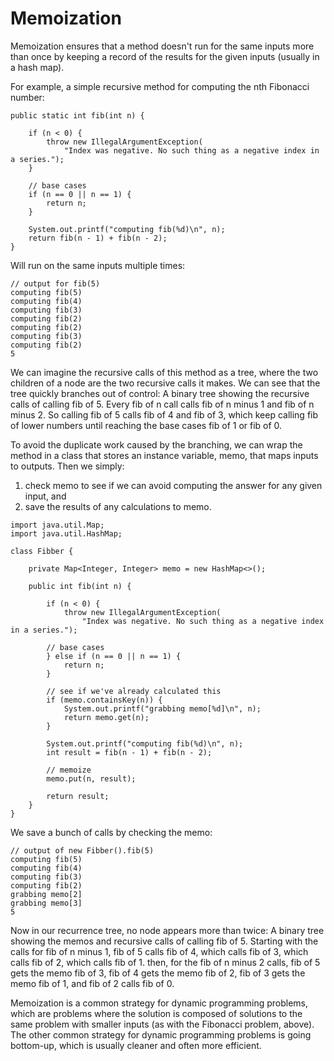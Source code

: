 # Memoization

Memoization ensures that a method doesn't run for the same inputs more than once by keeping a record of the results for 
the given inputs (usually in a hash map).

For example, a simple recursive method for computing the nth Fibonacci number:

```
public static int fib(int n) {

    if (n < 0) {
        throw new IllegalArgumentException(
            "Index was negative. No such thing as a negative index in a series.");
    }

    // base cases
    if (n == 0 || n == 1) {
        return n;
    }

    System.out.printf("computing fib(%d)\n", n);
    return fib(n - 1) + fib(n - 2);
}
```

Will run on the same inputs multiple times:
```
// output for fib(5)
computing fib(5)
computing fib(4)
computing fib(3)
computing fib(2)
computing fib(2)
computing fib(3)
computing fib(2)
5
```

We can imagine the recursive calls of this method as a tree, where the two children of a node are the two recursive 
calls it makes. We can see that the tree quickly branches out of control: 
A binary tree showing the recursive calls of calling fib of 5. Every fib of n call calls fib of n minus 1 and fib of n 
minus 2. So calling fib of 5 calls fib of 4 and fib of 3, which keep calling fib of lower numbers until reaching the 
base cases fib of 1 or fib of 0.

To avoid the duplicate work caused by the branching, we can wrap the method in a class that stores an instance 
variable, memo, that maps inputs to outputs. Then we simply: 
1. check memo to see if we can avoid computing the answer for any given input, and
2. save the results of any calculations to memo.

```
import java.util.Map;
import java.util.HashMap;

class Fibber {

    private Map<Integer, Integer> memo = new HashMap<>();

    public int fib(int n) {

        if (n < 0) {
            throw new IllegalArgumentException(
                "Index was negative. No such thing as a negative index in a series.");

        // base cases
        } else if (n == 0 || n == 1) {
            return n;
        }

        // see if we've already calculated this
        if (memo.containsKey(n)) {
            System.out.printf("grabbing memo[%d]\n", n);
            return memo.get(n);
        }

        System.out.printf("computing fib(%d)\n", n);
        int result = fib(n - 1) + fib(n - 2);

        // memoize
        memo.put(n, result);

        return result;
    }
}
```

We save a bunch of calls by checking the memo:
```
// output of new Fibber().fib(5)
computing fib(5)
computing fib(4)
computing fib(3)
computing fib(2)
grabbing memo[2]
grabbing memo[3]
5
```

Now in our recurrence tree, no node appears more than twice:
A binary tree showing the memos and recursive calls of calling fib of 5. Starting with the calls for fib of n minus 1, 
fib of 5 calls fib of 4, which calls fib of 3, which calls fib of 2, which calls fib of 1. then, for the fib of n minus 
2 calls, fib of 5 gets the memo fib of 3, fib of 4 gets the memo fib of 2, fib of 3 gets the memo fib of 1, and fib of 
2 calls fib of 0.

Memoization is a common strategy for dynamic programming problems, which are problems where the solution is composed of 
solutions to the same problem with smaller inputs (as with the Fibonacci problem, above). The other common strategy for 
dynamic programming problems is going bottom-up, which is usually cleaner and often more efficient. 
